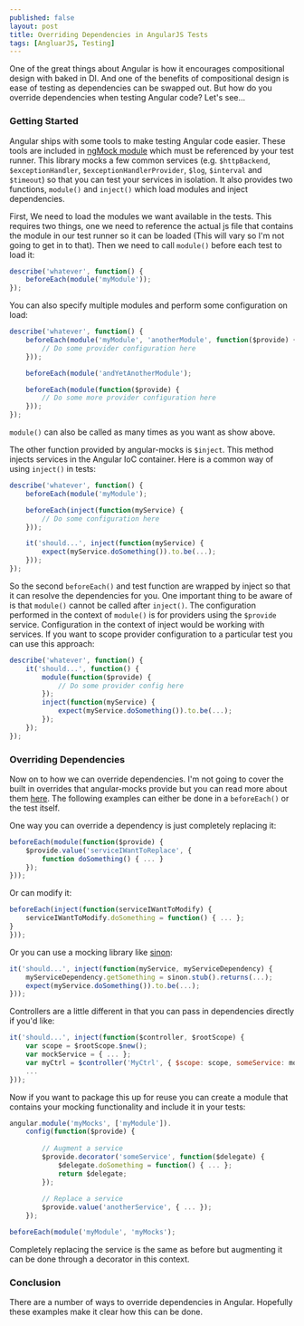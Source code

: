```yaml
---
published: false
layout: post
title: Overriding Dependencies in AngularJS Tests
tags: [AngluarJS, Testing]
---
```


One of the great things about Angular is how it encourages compositional design with baked in DI. And one of the benefits of compositional design is ease of testing as dependencies can be swapped out. But how do you override dependencies when testing Angular code? Let's see...

### Getting Started ###

Angular ships with some tools to make testing Angular code easier. These tools are included in [ngMock module](http://docs.angularjs.org/api/ngMock) which must be referenced by your test runner. This library mocks a few common services (e.g. `$httpBackend`, `$exceptionHandler`, `$exceptionHandlerProvider`, `$log`, `$interval` and `$timeout`) so that you can test your services in isolation. It also provides two functions, `module()` and `inject()` which load modules and inject dependencies.

First, We need to load the modules we want available in the tests. This requires two things, one we need to reference the actual js file that contains the module in our test runner so it can be loaded (This will vary so I'm not going to get in to that). Then we need to call `module()` before each test to load it:

```js
describe('whatever', function() {
    beforeEach(module('myModule'));
});
```

You can also specify multiple modules and perform some configuration on load:

```js
describe('whatever', function() {
    beforeEach(module('myModule', 'anotherModule', function($provide) {
        // Do some provider configuration here
    }));

    beforeEach(module('andYetAnotherModule');

    beforeEach(module(function($provide) {
        // Do some more provider configuration here
    }));
});
```

`module()` can also be called as many times as you want as show above.

The other function provided by angular-mocks is `$inject`. This method injects services in the Angular IoC container. Here is a common way of using `inject()` in tests:

```js
describe('whatever', function() {
    beforeEach(module('myModule');

    beforeEach(inject(function(myService) {
        // Do some configuration here
    }));

    it('should...', inject(function(myService) {
        expect(myService.doSomething()).to.be(...);
    }));
});
```

So the second `beforeEach()` and test function are wrapped by inject so that it can resolve the dependencies for you. One important thing to be aware of is that `module()` cannot be called after `inject()`. The configuration performed in the context of `module()` is for providers using the `$provide` service. Configuration in the context of inject would be working with services. If you want to scope provider configuration to a particular test you can use this approach:

```js
describe('whatever', function() {
    it('should...', function() {
        module(function($provide) {
            // Do some provider config here
        });
        inject(function(myService) {
            expect(myService.doSomething()).to.be(...);
        });
    });
});
``` 

### Overriding Dependencies ###

Now on to how we can override dependencies. I'm not going to cover the built in overrides that angular-mocks provide but you can read more about them [here](http://docs.angularjs.org/api/ngMock). The following examples can either be done in a `beforeEach()` or the test itself.

One way you can override a dependency is just completely replacing it:

```js
beforeEach(module(function($provide) {
    $provide.value('serviceIWantToReplace', { 
        function doSomething() { ... }
    });
}));
```

Or can modify it:

```js
beforeEach(inject(function(serviceIWantToModify) {
    serviceIWantToModify.doSomething = function() { ... };
}
}));
```

Or you can use a mocking library like [sinon](http://sinonjs.org/):

```js
it('should...', inject(function(myService, myServiceDependency) {
    myServiceDependency.getSomething = sinon.stub().returns(...);
    expect(myService.doSomething()).to.be(...);
}));
```

Controllers are a little different in that you can pass in dependencies directly if you'd like:

```js
it('should...', inject(function($controller, $rootScope) {
    var scope = $rootScope.$new();
    var mockService = { ... };
    var myCtrl = $controller('MyCtrl', { $scope: scope, someService: mockService });
    ...
}));
```

Now if you want to package this up for reuse you can create a module that contains your mocking functionality and include it in your tests:

```js
angular.module('myMocks', ['myModule']).
    config(function($provide) {
        
        // Augment a service
        $provide.decorator('someService', function($delegate) { 
            $delegate.doSomething = function() { ... };
            return $delegate;
        });
        
        // Replace a service
        $provide.value('anotherService', { ... });
    });

beforeEach(module('myModule', 'myMocks');
```

Completely replacing the service is the same as before but augmenting it can be done through a decorator in this context.

### Conclusion ###

There are a number of ways to override dependencies in Angular. Hopefully these examples make it clear how this can be done.